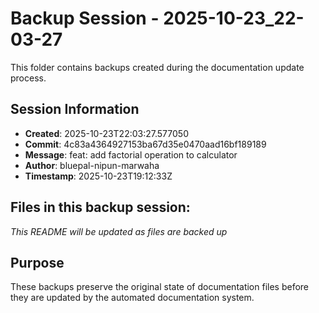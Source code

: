 # Backup Session - 2025-10-23_22-03-27

This folder contains backups created during the documentation update process.

## Session Information
- **Created**: 2025-10-23T22:03:27.577050
- **Commit**: 4c83a4364927153ba67d35e0470aad16bf189189
- **Message**: feat: add factorial operation to calculator
- **Author**: bluepal-nipun-marwaha
- **Timestamp**: 2025-10-23T19:12:33Z

## Files in this backup session:
*This README will be updated as files are backed up*

## Purpose
These backups preserve the original state of documentation files before they are updated by the automated documentation system.
